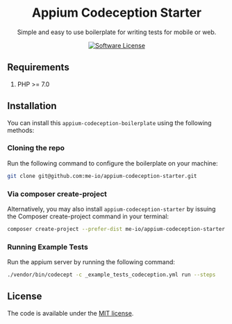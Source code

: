 <p align="center">
  <h1 align="center">Appium Codeception Starter</h1>
  <p align="center">Simple and easy to use boilerplate for writing tests for mobile or web.</p>
  <p align="center">
    <a href="LICENSE.md">
    <img src="https://img.shields.io/badge/license-MIT-brightgreen.svg?style=flat-square" alt="Software License">
    </a>
  </p>
</p>

## Requirements

1. PHP >= 7.0

## Installation

You can install this `appium-codeception-boilerplate` using the following methods:

### Cloning the repo

Run the following command to configure the boilerplate on your machine:

```bash
git clone git@github.com:me-io/appium-codeception-starter.git
```

### Via composer create-project

Alternatively, you may also install `appium-codeception-starter` by issuing the Composer create-project command in your 
terminal:

```bash
composer create-project --prefer-dist me-io/appium-codeception-starter
```

### Running Example Tests

Run the appium server by running the following command:

```bash
./vendor/bin/codecept -c _example_tests_codeception.yml run --steps
```

## License

The code is available under the [MIT license](LICENSE.md).